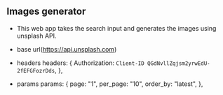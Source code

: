## Images generator

- This web app takes the search input and generates the images using unsplash API.
- base url(https://api.unsplash.com)

- headers
  headers: {
  Authorization: `Client-ID QGdNvllZqjsm2yrwEdU-2fEFGFozrDds`,
  },

- params
  params: {
  page: "1",
  per_page: "10",
  order_by: "latest",
  },
